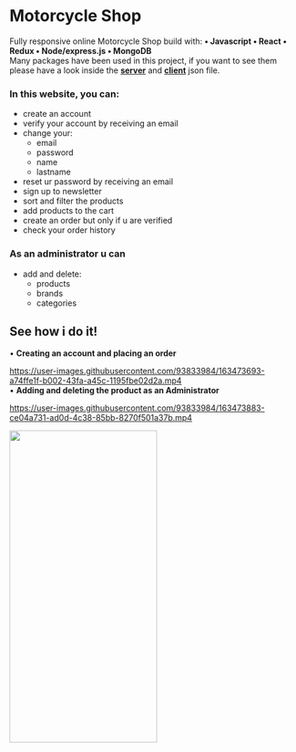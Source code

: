 # Motorcycle Shop

Fully responsive online Motorcycle Shop build with: 
<strong>
• Javascript
• React
• Redux
• Node/express.js
• MongoDB
  </strong>
<br />
Many packages have been used in this project, if you want to see them please have a look inside the <strong><a href="https://github.com/AlfaOrionis/Motorcycle-Shop/blob/main/package.json">server</a></strong> and <strong><a href="https://github.com/AlfaOrionis/Motorcycle-Shop/blob/main/client/package.json">client</a></strong> json file.

### In this website, you can:
- create an account
- verify your account by receiving an email
- change your:
  - email
  - password
  - name
  - lastname
- reset ur password by receiving an email
- sign up to newsletter
- sort and filter the products
- add products to the cart
- create an order but only if u are verified
- check your order history
 
### As an administrator u can
- add and delete:
  - products
  - brands
  - categories

## See how i do it!

• <strong>Creating an account and placing an order</strong>
<br />



https://user-images.githubusercontent.com/93833984/163473693-a74ffe1f-b002-43fa-a45c-1195fbe02d2a.mp4
<br />
• <strong>Adding and deleting the product as an Administrator</strong>
<br />




https://user-images.githubusercontent.com/93833984/163473883-ce04a731-ad0d-4c38-85bb-8270f501a37b.mp4



<div border="2px solid black"> <img src="https://user-images.githubusercontent.com/93833984/163472089-dad5a30c-3947-4e33-9c2b-9739d3276230.gif" width="259" height="547"> </div>




